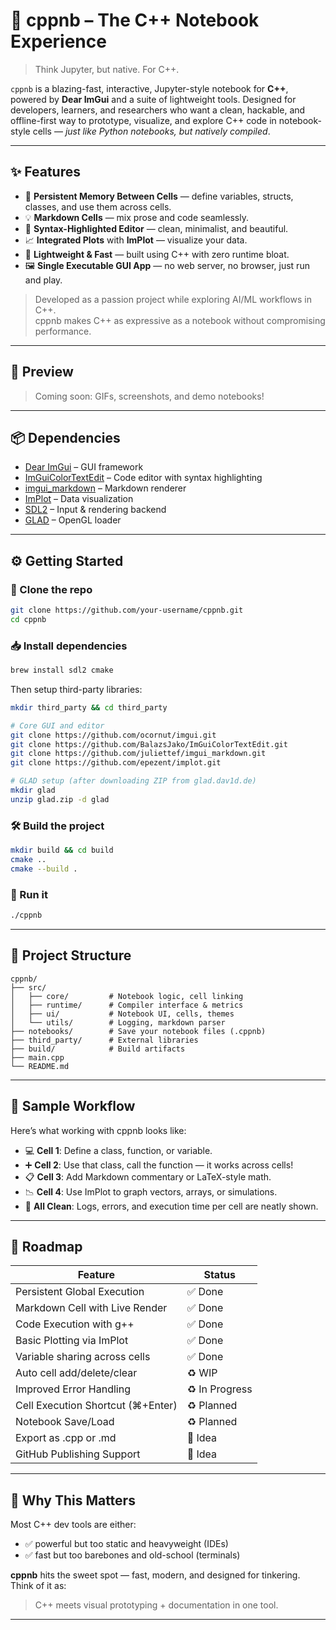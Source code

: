 # 🚀 cppnb – The C++ Notebook Experience

> Think Jupyter, but native. For C++.

`cppnb` is a blazing-fast, interactive, Jupyter-style notebook for **C++**, powered by **Dear ImGui** and a suite of lightweight tools. Designed for developers, learners, and researchers who want a clean, hackable, and offline-first way to prototype, visualize, and explore C++ code in notebook-style cells — *just like Python notebooks, but natively compiled*.

---

## ✨ Features

- 🧠 **Persistent Memory Between Cells** — define variables, structs, classes, and use them across cells.
- 💡 **Markdown Cells** — mix prose and code seamlessly.
- 🎨 **Syntax-Highlighted Editor** — clean, minimalist, and beautiful.
- 📈 **Integrated Plots** with **ImPlot** — visualize your data.
- 🧵 **Lightweight & Fast** — built using C++ with zero runtime bloat.
- 🖼️ **Single Executable GUI App** — no web server, no browser, just run and play.

> Developed as a passion project while exploring AI/ML workflows in C++.<br>
> cppnb makes C++ as expressive as a notebook without compromising performance.

---

## 📸 Preview

> Coming soon: GIFs, screenshots, and demo notebooks!

---

## 📦 Dependencies

- [Dear ImGui](https://github.com/ocornut/imgui) – GUI framework
- [ImGuiColorTextEdit](https://github.com/BalazsJako/ImGuiColorTextEdit) – Code editor with syntax highlighting
- [imgui_markdown](https://github.com/juliettef/imgui_markdown) – Markdown renderer
- [ImPlot](https://github.com/epezent/implot) – Data visualization
- [SDL2](https://www.libsdl.org/) – Input & rendering backend
- [GLAD](https://glad.dav1d.de/) – OpenGL loader

---

## ⚙️ Getting Started

### 🔧 Clone the repo

```bash
git clone https://github.com/your-username/cppnb.git
cd cppnb
```

### 📥 Install dependencies

```bash
brew install sdl2 cmake
```

Then setup third-party libraries:

```bash
mkdir third_party && cd third_party

# Core GUI and editor
git clone https://github.com/ocornut/imgui.git
git clone https://github.com/BalazsJako/ImGuiColorTextEdit.git
git clone https://github.com/juliettef/imgui_markdown.git
git clone https://github.com/epezent/implot.git

# GLAD setup (after downloading ZIP from glad.dav1d.de)
mkdir glad
unzip glad.zip -d glad
```

### 🛠️ Build the project

```bash
mkdir build && cd build
cmake ..
cmake --build .
```

### 🚀 Run it

```bash
./cppnb
```

---

## 📂 Project Structure

```
cppnb/
├── src/
│   ├── core/         # Notebook logic, cell linking
│   ├── runtime/      # Compiler interface & metrics
│   ├── ui/           # Notebook UI, cells, themes
│   └── utils/        # Logging, markdown parser
├── notebooks/        # Save your notebook files (.cppnb)
├── third_party/      # External libraries
├── build/            # Build artifacts
├── main.cpp
└── README.md
```

---

## 🧪 Sample Workflow

Here’s what working with cppnb looks like:

- 💻 **Cell 1**: Define a class, function, or variable.
- ➕ **Cell 2**: Use that class, call the function — it works across cells!
- 📋 **Cell 3**: Add Markdown commentary or LaTeX-style math.
- 📉 **Cell 4**: Use ImPlot to graph vectors, arrays, or simulations.
- 🧹 **All Clean**: Logs, errors, and execution time per cell are neatly shown.

---

## 🚣️ Roadmap

| Feature                          | Status        |
|----------------------------------|---------------|
| Persistent Global Execution      | ✅ Done     |
| Markdown Cell with Live Render   | ✅ Done     |
| Code Execution with g++          | ✅ Done     |
| Basic Plotting via ImPlot        | ✅ Done     |
| Variable sharing across cells    | ✅ Done     |
| Auto cell add/delete/clear       | ♻️ WIP |
| Improved Error Handling          | ♻️ In Progress |
| Cell Execution Shortcut (⌘+Enter) | ♻️ Planned   |
| Notebook Save/Load               | ♻️ Planned   |
| Export as .cpp or .md            | 🧠 Idea     |
| GitHub Publishing Support        | 🧠 Idea     |

---

## 🤯 Why This Matters

Most C++ dev tools are either:

- ✅ powerful but too static and heavyweight (IDEs)
- ✅ fast but too barebones and old-school (terminals)

**cppnb** hits the sweet spot — fast, modern, and designed for tinkering. Think of it as:

> C++ meets visual prototyping + documentation in one tool.

---
